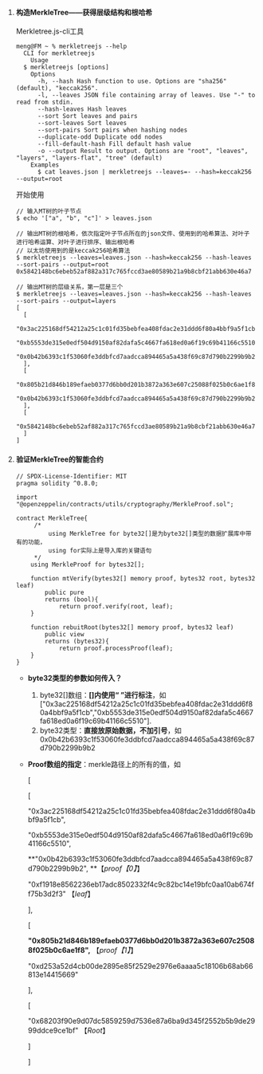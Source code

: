 1. #### 构造MerkleTree——获得层级结构和根哈希

   Merkletree.js-cli工具

   ```shell
   meng@FM ~ % merkletreejs --help            
     CLI for merkletreejs
       Usage
     $ merkletreejs [options]
       Options
         -h, --hash Hash function to use. Options are "sha256" (default), "keccak256".
         -l, --leaves JSON file containing array of leaves. Use "-" to read from stdin.
         --hash-leaves Hash leaves
         --sort Sort leaves and pairs
         --sort-leaves Sort leaves
         --sort-pairs Sort pairs when hashing nodes
         --duplicate-odd Duplicate odd nodes
         --fill-default-hash Fill default hash value
         -o --output Result to output. Options are "root", "leaves", "layers", "layers-flat", "tree" (default)
       Examples
         $ cat leaves.json | merkletreejs --leaves=- --hash=keccak256 --output=root
   ```

   开始使用

   ```shell
   // 输入MT树的叶子节点
   $ echo '["a", "b", "c"]' > leaves.json
   
   // 输出MT树的根哈希，依次指定叶子节点所在的json文件、使用到的哈希算法、对叶子进行哈希运算、对叶子进行排序、输出根哈希
   // 以太坊使用到的是keccak256哈希算法
   $ merkletreejs --leaves=leaves.json --hash=keccak256 --hash-leaves --sort-pairs --output=root
   0x5842148bc6ebeb52af882a317c765fccd3ae80589b21a9b8cbf21abb630e46a7
   
   // 输出MT树的层级关系，第一层是三个
   $ merkletreejs --leaves=leaves.json --hash=keccak256 --hash-leaves --sort-pairs --output=layers
   [
     [
       "0x3ac225168df54212a25c1c01fd35bebfea408fdac2e31ddd6f80a4bbf9a5f1cb",
       "0xb5553de315e0edf504d9150af82dafa5c4667fa618ed0a6f19c69b41166c5510",
       "0x0b42b6393c1f53060fe3ddbfcd7aadcca894465a5a438f69c87d790b2299b9b2"
     ],
     [
       "0x805b21d846b189efaeb0377d6bb0d201b3872a363e607c25088f025b0c6ae1f8",
       "0x0b42b6393c1f53060fe3ddbfcd7aadcca894465a5a438f69c87d790b2299b9b2"
     ],
     [
       "0x5842148bc6ebeb52af882a317c765fccd3ae80589b21a9b8cbf21abb630e46a7"
     ]
   ]
   ```



2. #### 验证MerkleTree的智能合约

   ```solidity
   // SPDX-License-Identifier: MIT
   pragma solidity ^0.8.0;
   
   import "@openzeppelin/contracts/utils/cryptography/MerkleProof.sol";
   
   contract MerkleTree{
   		/*
   			using MerkleTree for byte32[]是为byte32[]类型的数据扩展库中带有的功能，
   			using for实际上是导入库的关键语句
   		*/
       using MerkleProof for bytes32[];
       
       function mtVerify(bytes32[] memory proof, bytes32 root, bytes32 leaf) 
           public pure 
           returns (bool){
               return proof.verify(root, leaf);
       } 
   
       function rebuitRoot(bytes32[] memory proof, bytes32 leaf) 
           public view 
           returns (bytes32){
               return proof.processProof(leaf);
       }
   }
   ```

    - **byte32类型的参数如何传入？**

        1. byte32[]数组：**[]内使用“ ”进行标注**，如["0x3ac225168df54212a25c1c01fd35bebfea408fdac2e31ddd6f80a4bbf9a5f1cb","0xb5553de315e0edf504d9150af82dafa5c4667fa618ed0a6f19c69b41166c5510"].
        2. byte32类型：**直接放原始数据，不加引号**，如0x0b42b6393c1f53060fe3ddbfcd7aadcca894465a5a438f69c87d790b2299b9b2

    - **Proof数组的指定**：merkle路径上的所有的值，如

      [

      [

      "0x3ac225168df54212a25c1c01fd35bebfea408fdac2e31ddd6f80a4bbf9a5f1cb",

      "0xb5553de315e0edf504d9150af82dafa5c4667fa618ed0a6f19c69b41166c5510",

      **"0x0b42b6393c1f53060fe3ddbfcd7aadcca894465a5a438f69c87d790b2299b9b2", **【*proof【0】*】

      "0xf1918e8562236eb17adc8502332f4c9c82bc14e19bfc0aa10ab674ff75b3d2f3"   【*leaf*】

      ],

      [

      **"0x805b21d846b189efaeb0377d6bb0d201b3872a363e607c25088f025b0c6ae1f8",** 【*proof【1】*】

      "0xd253a52d4cb00de2895e85f2529e2976e6aaaa5c18106b68ab66813e14415669"

      ],

      [

      "0x68203f90e9d07dc5859259d7536e87a6ba9d345f2552b5b9de2999ddce9ce1bf" 【*Root*】

      ]

      ]